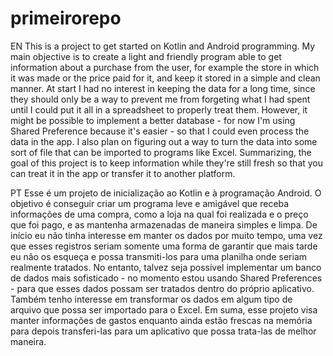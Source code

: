 # primeirorepo

EN
This is a project to get started on Kotlin and Android programming. My main objective is to create a light and friendly program able to get information about a purchase from the user, for example the store in which it was made or the price paid for it, and keep it stored in a simple and clean manner.
At start I had no interest in keeping the data for a long time, since they should only be a way to prevent me from forgeting what I had spent until I could put it all in a spreadsheet to properly treat them. However, it might be possible to implement a better database - for now I'm using Shared Preference because it's easier - so that I could even process the data in the app.
I also plan on figuring out a way to turn the data into some sort of file that can be imported to programs like Excel.
Summarizing, the goal of this project is to keep information while they're still fresh so that you can treat it in the app or transfer it to another platform.

PT
Esse é um projeto de inicialização ao Kotlin e à programação Android. O objetivo é conseguir criar um programa leve e amigável que receba informações de uma compra, como a loja na qual foi realizada e o preço que foi pago, e as mantenha armazenadas de maneira simples e limpa.
De início eu não tinha interesse em manter os dados por muito tempo, uma vez que esses registros seriam somente uma forma de garantir que mais tarde eu não os esqueça e possa transmiti-los para uma planilha onde seriam realmente tratados. No entanto, talvez seja possível implementar um banco de dados mais sofisticado - no momento estou usando Shared Preferences - para que esses dados possam ser tratados dentro do próprio aplicativo.
Também tenho interesse em transformar os dados em algum tipo de arquivo que possa ser importado para o Excel.
Em suma, esse projeto visa manter informações de gastos enquanto ainda estão frescas na memória para depois transferi-las para um aplicativo que possa trata-las de melhor maneira.
